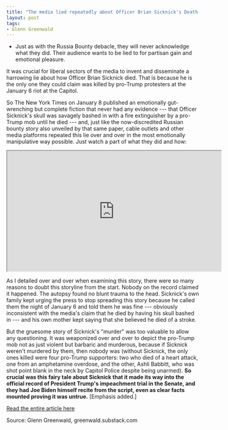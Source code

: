 ```yaml
---
title: "The media lied repeatedly about Officer Brian Sicknick's Death. And they just got caught."
layout: post
tags:
- Glenn Greenwald
---
```


- Just as with the Russia Bounty debacle, they will never acknowledge what they did. Their audience wants to be lied to for partisan gain and emotional pleasure.

It was crucial for liberal sectors of the media to invent and disseminate a harrowing lie about how Officer Brian Sicknick died. That is because he is the only one they could claim was killed by pro-Trump protesters at the January 6 riot at the Capitol.

So The New York Times on January 8 published an emotionally gut-wrenching but complete fiction that never had any evidence --- that Officer Sicknick's skull was savagely bashed in with a fire extinguisher by a pro-Trump mob until he died --- and, just like the now-discredited Russian bounty story also unveiled by that same paper, cable outlets and other media platforms repeated this lie over and over in the most emotionally manipulative way possible. Just watch a part of what they did and how:

<iframe width="560" height="315" src="https://www.youtube.com/embed/MseLunyiSGk" title="The media lied repeatedly about Officer Brian Sicknick's death, and they just got caught."></iframe>

As I detailed over and over when examining this story, there were so many reasons to doubt this storyline from the start. Nobody on the record claimed it happened. The autopsy found no blunt trauma to the head. Sicknick's own family kept urging the press to stop spreading this story because he called them the night of January 6 and told them he was fine --- obviously inconsistent with the media's claim that he died by having his skull bashed in --- and his own mother kept saying that she believed he died of a stroke.

But the gruesome story of Sicknick's "murder" was too valuable to allow any questioning. It was weaponized over and over to depict the pro-Trump mob not as just violent but barbaric and murderous, because if Sicknick weren't murdered by them, then nobody was (without Sicknick, the only ones killed were four pro-Trump supporters: two who died of a heart attack, one from an amphetamine overdose, and the other, Ashli Babbitt, who was shot point blank in the neck by Capitol Police despite being unarmed). **So crucial was this fairy tale about Sicknick that it made its way into the official record of President Trump's impeachment trial in the Senate, and they had Joe Biden himself recite from the script, even as clear facts mounted proving it was untrue.** [Emphasis added.]

[Read the entire article here](https://greenwald.substack.com/p/the-media-lied-repeatedly-about-officer)

Source: Glenn Greenwald, greenwald.substack.com
